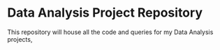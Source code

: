# Data Analysis Project Repository

This repository will house all the code and queries for my Data Analysis projects,
